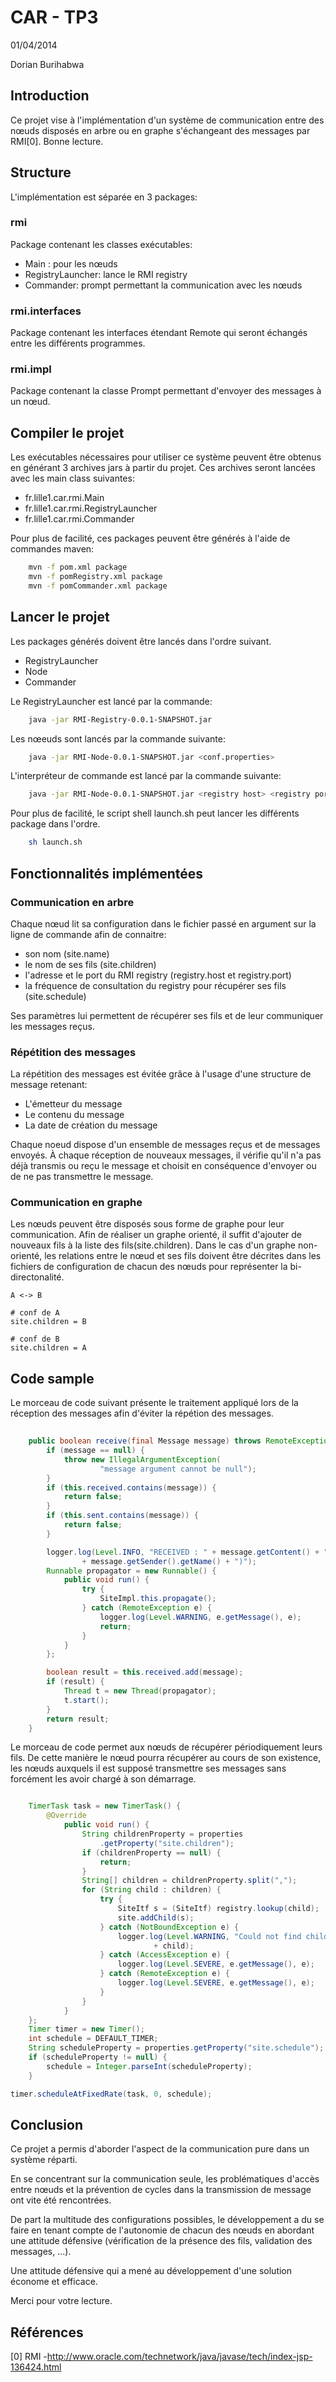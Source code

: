 #   CAR - TP3

01/04/2014

Dorian Burihabwa

##  Introduction
Ce projet vise à l'implémentation d'un système de communication entre des nœuds disposés en arbre ou en graphe s'échangeant des messages par RMI[0].
Bonne lecture.

##  Structure
L'implémentation est séparée en 3 packages:

### rmi
Package contenant les classes exécutables:

* Main : pour les nœuds
* RegistryLauncher: lance le RMI registry
* Commander: prompt permettant la communication avec les nœuds

### rmi.interfaces
Package contenant les interfaces étendant Remote qui seront échangés entre les différents programmes.

### rmi.impl
Package contenant la classe Prompt permettant d'envoyer des messages à un nœud.

## Compiler le projet
Les exécutables nécessaires pour utiliser ce système peuvent être obtenus en générant 3 archives jars à partir du projet.
Ces archives seront lancées avec les main class suivantes:

* fr.lille1.car.rmi.Main
* fr.lille1.car.rmi.RegistryLauncher
* fr.lille1.car.rmi.Commander

Pour plus de facilité, ces packages peuvent être générés à l'aide de commandes maven:

```bash
    mvn -f pom.xml package
    mvn -f pomRegistry.xml package
    mvn -f pomCommander.xml package
```
## Lancer le projet
Les packages générés doivent être lancés dans l'ordre suivant.

* RegistryLauncher
* Node
* Commander

Le RegistryLauncher est lancé par la commande:

```bash
    java -jar RMI-Registry-0.0.1-SNAPSHOT.jar
```


Les nœeuds sont lancés par la commande suivante:
   
```bash
    java -jar RMI-Node-0.0.1-SNAPSHOT.jar <conf.properties>
```

L'interpréteur de commande est lancé par la commande suivante:

```bash
    java -jar RMI-Node-0.0.1-SNAPSHOT.jar <registry host> <registry port> <name>
```

Pour plus de facilité, le script shell launch.sh peut lancer les différents package dans l'ordre.
    
```bash
    sh launch.sh
```

##  Fonctionnalités implémentées
### Communication en arbre
Chaque nœud lit sa configuration dans le fichier passé en argument sur la ligne de commande afin de connaitre:

* son nom (site.name)
* le nom de ses fils (site.children)
* l'adresse et le port du RMI registry (registry.host et registry.port)
* la fréquence de consultation du registry pour récupérer ses fils (site.schedule)

Ses paramètres lui permettent de récupérer ses fils et de leur communiquer les messages reçus.

### Répétition des messages
La répétition des messages est évitée grâce à l'usage d'une structure de message retenant:

* L'émetteur du message
* Le contenu du message
* La date de création du message

Chaque noeud dispose d'un ensemble de messages reçus et de messages envoyés. À chaque réception de nouveaux messages, il vérifie qu'il n'a pas déjà transmis ou reçu le message et choisit en conséquence d'envoyer ou de ne pas transmettre le message.

### Communication en graphe
Les nœuds peuvent être disposés sous forme de graphe pour leur communication.
Afin de réaliser un graphe orienté, il suffit d'ajouter de nouveaux fils à la liste des fils(site.children).
Dans le cas d'un graphe non-orienté, les relations entre le nœud et ses fils doivent être décrites dans les fichiers de configuration de chacun des nœuds pour représenter la bi-directonalité.

```
A <-> B

# conf de A
site.children = B

# conf de B
site.children = A
```

## Code sample
Le morceau de code suivant présente le traitement appliqué lors de la réception des messages afin d'éviter la répétion des messages.

```java
    
    public boolean receive(final Message message) throws RemoteException {
        if (message == null) {
            throw new IllegalArgumentException(
                    "message argument cannot be null");
        }
        if (this.received.contains(message)) {
            return false;
        }
        if (this.sent.contains(message)) {
            return false;
        }

        logger.log(Level.INFO, "RECEIVED : " + message.getContent() + " (from "
                + message.getSender().getName() + ")");
        Runnable propagator = new Runnable() {
            public void run() {
                try {
                    SiteImpl.this.propagate();
                } catch (RemoteException e) {
                    logger.log(Level.WARNING, e.getMessage(), e);
                    return;
                }
            }
        };

        boolean result = this.received.add(message);
        if (result) {
            Thread t = new Thread(propagator);
            t.start();
        }
        return result;
    }
```

Le morceau de code permet aux nœuds de récupérer périodiquement leurs fils.
De cette manière le nœud pourra récupérer au cours de son existence, les nœuds auxquels il est supposé transmettre ses messages sans forcément les avoir chargé à son démarrage.

```java

    TimerTask task = new TimerTask() {
        @Override
            public void run() {
                String childrenProperty = properties
                    .getProperty("site.children");
                if (childrenProperty == null) {
                    return;
                }
                String[] children = childrenProperty.split(",");
                for (String child : children) {
                    try {
                        SiteItf s = (SiteItf) registry.lookup(child);
                        site.addChild(s);
                    } catch (NotBoundException e) {
                        logger.log(Level.WARNING, "Could not find child "
                                + child);
                    } catch (AccessException e) {
                        logger.log(Level.SEVERE, e.getMessage(), e);
                    } catch (RemoteException e) {
                        logger.log(Level.SEVERE, e.getMessage(), e);
                    }
                }
            }
    };
    Timer timer = new Timer();
    int schedule = DEFAULT_TIMER;
    String scheduleProperty = properties.getProperty("site.schedule");
    if (scheduleProperty != null) {
        schedule = Integer.parseInt(scheduleProperty);
    }

timer.scheduleAtFixedRate(task, 0, schedule);

```

##  Conclusion
Ce projet a permis d'aborder l'aspect de la communication pure dans un système réparti.

En se concentrant sur la communication seule, les problématiques d'accès entre nœuds et la prévention de cycles dans la transmission de message ont vite été rencontrées.

De part la multitude des configurations possibles, le développement a du se faire en tenant compte de l'autonomie de chacun des nœuds en abordant une attitude défensive (vérification de la présence des fils, validation des messages, ...).

Une attitude défensive qui a mené au développement d'une solution économe et efficace.

Merci pour votre lecture.


## Références
[0] RMI -http://www.oracle.com/technetwork/java/javase/tech/index-jsp-136424.html 
